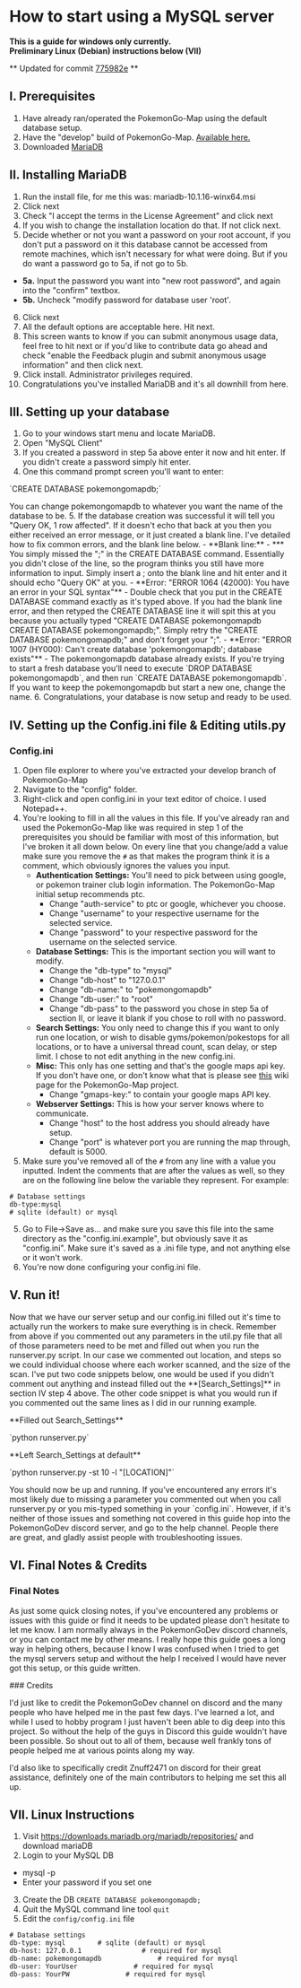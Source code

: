 # How to start using a MySQL server
**This is a guide for windows only currently.**  
**Preliminary Linux (Debian) instructions below (VII)**

** Updated for commit [775982e](https://github.com/AHAAAAAAA/PokemonGo-Map/commit/775982ea5683ae186124ae96e5561519679ddf1a) **

## I. Prerequisites 
1. Have already ran/operated the PokemonGo-Map using the default database setup. 
2. Have the "develop" build of PokemonGo-Map. [Available here.](https://github.com/AHAAAAAAA/PokemonGo-Map/archive/develop.zip)
3. Downloaded [MariaDB](https://downloads.mariadb.org/)

## II. Installing MariaDB
1. Run the install file, for me this was: mariadb-10.1.16-winx64.msi
2. Click next
3. Check "I accept the terms in the License Agreement" and click next
4. If you wish to change the installation location do that. If not click next.
5. Decide whether or not you want a password on your root account, if you don't put a password on it this database cannot be accessed from remote machines, which isn't necessary for what were doing. But if you do want a password go to 5a, if not go to 5b.
  - **5a.** Input the password you want into "new root password", and again into the "confirm" textbox. 
  - **5b.** Uncheck "modify password for database user 'root'.
6. Click next
7. All the default options are acceptable here. Hit next.
8. This screen wants to know if you can submit anonymous usage data, feel free to hit next or if you'd like to contribute data go ahead and check "enable the Feedback plugin and submit anonymous usage information" and then click next.
9. Click install. Administrator privileges required. 
10. Congratulations you've installed MariaDB and it's all downhill from here. 

## III. Setting up your database 
1. Go to your windows start menu and locate MariaDB.
2. Open "MySQL Client"
3. If you created a password in step 5a above enter it now and hit enter. If you didn't create a password simply hit enter.
4. One this command prompt screen you'll want to enter: 
 <p>`CREATE DATABASE pokemongomapdb;`</p>
    You can change pokemongomapdb to whatever you want the name of the database to be.
5. If the database creation was successful it will tell you "Query OK, 1 row affected". If it doesn't echo that back at you then you either received an error message, or it just created a blank line. I've detailed how to fix common errors, and the blank line below.
    - **Blank line:** - 
***
You simply missed the ";" in the CREATE DATABASE command. Essentially you didn't close of the line, so the program thinks you still have more information to input. Simply insert a ; onto the blank line and hit enter and it should echo "Query OK" at you. 
    - **Error: "ERROR 1064 (42000): You have an error in your SQL syntax"** - Double check that you put in the CREATE DATABASE command exactly as it's typed above. If you had the blank line error, and then retyped the CREATE DATABASE line it will spit this at you because you actually typed "CREATE DATABASE pokemongomapdb CREATE DATABASE pokemongomapdb;". Simply retry the "CREATE DATABASE pokemongomapdb;" and don't forget your ";".
    - **Error: "ERROR 1007 (HY000): Can't create database 'pokemongomapdb'; database exists"** - The pokemongomapdb database already exists. 
If you're trying to start a fresh database you'll need to execute `DROP DATABASE pokemongomapdb`, and then run `CREATE DATABASE pokemongomapdb`. If you want to keep the pokemongomapdb but start a new one, change the name. 
6. Congratulations, your database is now setup and ready to be used. 

## IV. Setting up the Config.ini file & Editing utils.py
### Config.ini
1. Open file explorer to where you've extracted your develop branch of PokemonGo-Map
2. Navigate to the "config" folder.
3. Right-click and open config.ini in your text editor of choice. I used Notepad++.
4. You're looking to fill in all the values in this file. If you've already ran and used the PokemonGo-Map like was required in step 1 of the prerequisites you should be familiar with most of this information, but I've broken it all down below. On every line that you change/add a value make sure you remove the `#` as that makes the program think it is a comment, which obviously ignores the values you input.
    - **Authentication Settings:** You'll need to pick between using google, or pokemon trainer club login information. The PokemonGo-Map initial setup recommends ptc. 
        - Change "auth-service" to ptc or google, whichever you choose.
        - Change "username" to your respective username for the selected service.
        - Change "password" to your respective password for the username on the selected service.
    - **Database Settings:** This is the important section you will want to modify. 
        - Change the "db-type" to "mysql" 
        - Change "db-host" to "127.0.0.1"
        - Change "db-name:" to "pokemongomapdb"
        - Change "db-user:" to "root"
        - Change "db-pass" to the password you chose in step 5a of section II, or leave it blank if you chose to roll with no password.
    - **Search Settings:** You only need to change this if you want to only run one location, or wish to disable gyms/pokemon/pokestops for all locations, or to have a universal thread count, scan delay, or step limit. I chose to not edit anything in the new config.ini.
    - **Misc:** This only has one setting and that's the google maps api key. If you don't have one, or don't know what that is please see [this](https://github.com/AHAAAAAAA/PokemonGo-Map/wiki/Google-Maps-API:-a-brief-guide-to-your-own-key) wiki page for the PokemonGo-Map project. 
        - Change "gmaps-key:" to contain your google maps API key.
    - **Webserver Settings:** This is how your server knows where to communicate.
        - Change "host" to the host address you should already have setup.
        - Change "port" is whatever port you are running the map through, default is 5000.
5. Make sure you've removed all of the `#` from any line with a value you inputted. Indent the comments that are after the values as well, so they are on the following line below the variable they represent. For example:
```
# Database settings
db-type:mysql
# sqlite (default) or mysql
```
5. Go to File->Save as... and make sure you save this file into the same directory as the "config.ini.example", but obviously save it as "config.ini". Make sure it's saved as a .ini file type, and not anything else or it won't work. 
6. You're now done configuring your config.ini file.

## V. Run it!
<p>Now that we have our server setup and our config.ini filled out it's time to actually run the workers to make sure everything is in check. Remember from above if you commented out any parameters in the util.py file that all of those parameters need to be met and filled out when you run the runserver.py script. In our case we commented out location, and steps so we could individual choose where each worker scanned, and the size of the scan. I've put two code snippets below, one would be used if you didn't comment out anything and instead filled out the **[Search_Settings]** in section IV step 4 above. The other code snippet is what you would run if you commented out the same lines as I did in our running example.</p>
**Filled out Search_Settings**<p></p>
`python runserver.py`
<p> </p>
**Left Search_Settings at default**
<p> </p>
`python runserver.py -st 10 -l "[LOCATION]"`
<p>You should now be up and running. If you've encountered any errors it's most likely due to missing a parameter you commented out when you call runserver.py or you mis-typed something in your `config.ini`. However, if it's neither of those issues and something not covered in this guide hop into the PokemonGoDev discord server, and go to the help channel. People there are great, and gladly assist people with troubleshooting issues.</p>

## VI. Final Notes & Credits
### Final Notes
<p>As just some quick closing notes, if you've encountered any problems or issues with this guide or find it needs to be updated please don't hesitate to let me know. I am normally always in the PokemonGoDev discord channels, or you can contact me by other means. I really hope this guide goes a long way in helping others, because I know I was confused when I tried to get the mysql servers setup and without the help I received I would have never got this setup, or this guide written.</p>
### Credits
<p>I'd just like to credit the PokemonGoDev channel on discord and the many people who have helped me in the past few days. I've learned a lot, and while I used to hobby program I just haven't been able to dig deep into this project. So without the help of the guys in Discord this guide wouldn't have been possible. So shout out to all of them, because well frankly tons of people helped me at various points along my way. </p>
<p>I'd also like to specifically credit Znuff2471 on discord for their great assistance, definitely one of the main contributors to helping me set this all up.</p>

## VII. Linux Instructions
1. Visit https://downloads.mariadb.org/mariadb/repositories/ and download mariaDB
2. Login to your MySQL DB
  - mysql -p
  - Enter your password if you set one
3. Create the DB `CREATE DATABASE pokemongomapdb;`
4. Quit the MySQL command line tool `quit`
5. Edit the `config/config.ini` file

```
# Database settings
db-type: mysql        # sqlite (default) or mysql
db-host: 127.0.0.1               # required for mysql
db-name: pokemongomapdb              # required for mysql
db-user: YourUser              # required for mysql
db-pass: YourPW              # required for mysql
```